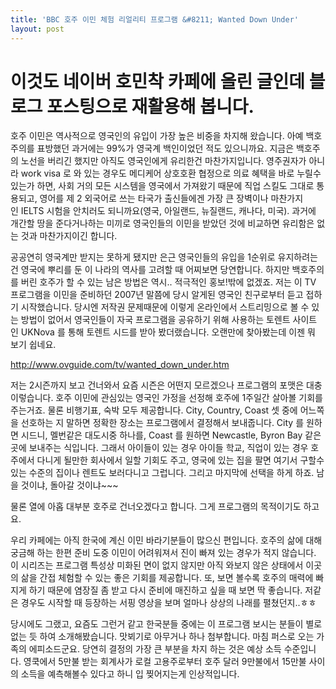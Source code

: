 ```yaml
---
title: 'BBC 호주 이민 체험 리얼리티 프로그램 &#8211; Wanted Down Under'
layout: post
---
```

이것도 네이버 호민착 카페에 올린 글인데 블로그 포스팅으로 재활용해 봅니다.  
======================================================

호주 이민은 역사적으로 영국인의 유입이 가장 높은 비중을 차지해 왔습니다. 아예 백호주의를 표방했던 과거에는 99%가 영국계 백인이었던 적도 있으니까요. 지금은 백호주의 노선을 버리긴 했지만 아직도 영국인에게 유리한건 마찬가지입니다. 영주권자가 아니라 work visa 로 와 있는 경우도 메디케어 상호호환 협정으로 의료 혜택을 바로 누릴수 있는가 하면, 사회 거의 모든 시스템을 영국에서 가져왔기 때문에 직업 스킬도 그대로 통용되고, 영어를 제 2 외국어로 쓰는 타국가 출신들에겐 가장 큰 장벽이나 마찬가지인 IELTS 시험을 안치러도 되니까요(영국, 아일랜드, 뉴질랜드, 캐나다, 미국). 과거에 개간할 땅을 준다거나하는 미끼로 영국인들의 이민을 받았던 것에 비교하면 유리함은 없는 것과 마찬가지이긴 합니다.

공공연히 영국계만 받지는 못하게 됐지만 은근 영국인들의 유입을 1순위로 유지하려는건 영국에 뿌리를 둔 이 나라의 역사를 고려할 때 어찌보면 당연합니다. 하지만 백호주의를 버린 호주가 할 수 있는 남은 방법은 역시.. 적극적인 홍보!밖에 없겠죠. 저는 이 TV 프로그램을 이민을 준비하던 2007년 말쯤에 당시 알게된 영국인 친구로부터 듣고 접하기 시작했습니다. 당시엔 저작권 문제때문에 이렇게 온라인에서 스트리밍으로 볼 수 있는 방법이 없어서 영국인들이 자국 프로그램을 공유하기 위해 사용하는 토렌트 사이트인 UKNova 를 통해 토렌트 시드를 받아 봤더랬습니다. 오랜만에 찾아봤는데 이젠 뭐 보기 쉽네요.

<a href="http://www.ovguide.com/tv/wanted_down_under.htm" target="_blank">http://www.ovguide.com/tv/wanted_down_under.htm</a>

저는 2시즌까지 보고 건너와서 요즘 시즌은 어떤지 모르겠으나 프로그램의 포맷은 대충 이렇습니다. 호주 이민에 관심있는 영국인 가정을 선정해 호주에 1주일간 살아볼 기회를 주는거죠. 물론 비행기표, 숙박 모두 제공합니다. City, Country, Coast 셋 중에 어느쪽을 선호하는 지 말하면 정확한 장소는 프로그램에서 결정해서 보내줍니다. City 를 원하면 시드니, 멜번같은 대도시중 하나를, Coast 를 원하면 Newcastle, Byron Bay 같은 곳에 보내주는 식입니다. 그래서 아이들이 있는 경우 아이들 학교, 직업이 있는 경우 호주에서 다니게 될만한 회사에서 일할 기회도 주고, 영국에 있는 집을 팔면 여기서 구할수 있는 수준의 집이나 렌트도 보러다니고 그럽니다. 그리고 마지막에 선택을 하게 하죠. 남을 것이냐, 돌아갈 것이냐~~~

물론 열에 아홉 대부분 호주로 건너오겠다고 합니다. 그게 프로그램의 목적이기도 하고요.

우리 카페에는 아직 한국에 계신 이민 바라기분들이 많으신 편입니다. 호주의 삶에 대해 궁금해 하는 한편 준비 도중 이민이 어려워져서 진이 빠져 있는 경우가 적지 않습니다. 이 시리즈는 프로그램 특성상 미화된 면이 없지 않지만 아직 와보지 않은 상태에서 이곳의 삶을 간접 체험할 수 있는 좋은 기회를 제공합니다. 또, 보면 볼수록 호주의 매력에 빠지게 하기 때문에 염장질 좀 받고 다시 준비에 매진하고 싶을 때 보면 딱 좋습니다. 저같은 경우도 시작할 때 등장하는 서핑 영상을 보며 얼마나 상상의 나래를 펼쳤던지..ㅎㅎ

당시에도 그랬고, 요즘도 그런거 같고 한국분들 중에는 이 프로그램 보시는 분들이 별로 없는 듯 하여 소개해봤습니다. 맛뵈기로 아무거나 하나 첨부합니다. 마침 퍼스로 오는 가족의 에피소드군요. 당연히 결정의 가장 큰 부분을 차지 하는 것은 예상 소득 수준입니다. 영쿡에서 5만불 받는 회계사가 로컬 고용주로부터 호주 달러 9만불에서 15만불 사이의 소득을 예측해볼수 있다고 하니 입 찢어지는게 인상적입니다.